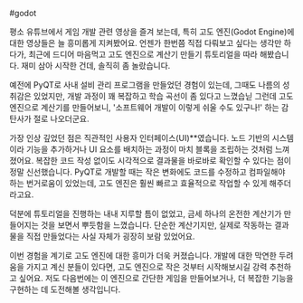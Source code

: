#godot

평소 유튜브에서 게임 개발 관련 영상을 즐겨 보는데, 특히 고도 엔진(Godot Engine)에 대한 영상들은 늘 흥미롭게 지켜봤어요. 언젠가 한번쯤 직접 다뤄보고 싶다는 생각만 하다가, 최근에 드디어 마음먹고 고도 엔진으로 계산기 만들기 튜토리얼을 따라 해봤습니다. 재미 삼아 시작한 건데, 솔직히 좀 놀랐습니다.

예전에 PyQT로 사내 설비 관리 프로그램을 만들었던 경험이 있는데, 그때도 나름의 성취감은 있었지만, 개발 과정이 꽤 복잡하고 학습 곡선이 좀 있다고 느꼈습닏 그런데 고도 엔진으로 계산기를 만들어보니, '소프트웨어 개발이 이렇게 쉬울 수도 있구나!' 하는 감탄사가 절로 나오더군요.

가장 인상 깊었던 점은 직관적인 사용자 인터페이스(UI)**였습니다. 노드 기반의 시스템이라 기능을 추가하거나 UI 요소를 배치하는 과정이 마치 블록을 조립하는 것처럼 느껴졌어요. 복잡한 코드 작성 없이도 시각적으로 결과물을 바로바로 확인할 수 있다는 점이 정말 신선했습니다. PyQT로 개발할 때는 작은 변화에도 코드를 수정하고 컴파일해야 하는 번거로움이 있었는데, 고도 엔진은 훨씬 빠르고 효율적으로 작업할 수 있게 해주더라고요.

덕분에 튜토리얼을 진행하는 내내 지루할 틈이 없었고, 금세 하나의 온전한 계산기가 만들어지는 것을 보면서 뿌듯함을 느꼈습니다. 단순한 계산기지만, 실제로 작동하는 결과물을 직접 만들었다는 사실 자체가 굉장히 보람 있었어요.

이번 경험을 계기로 고도 엔진에 대한 흥미가 더욱 커졌습니다. 개발에 대한 막연한 두려움을 가지고 계신 분들이 있다면, 고도 엔진으로 작은 것부터 시작해보시길 강력 추천하고 싶어요. 저도 다음번에는 이 엔진으로 간단한 게임을 만들어보거나, 더 복잡한 기능을 구현하는 데 도전해볼 생각입니다.